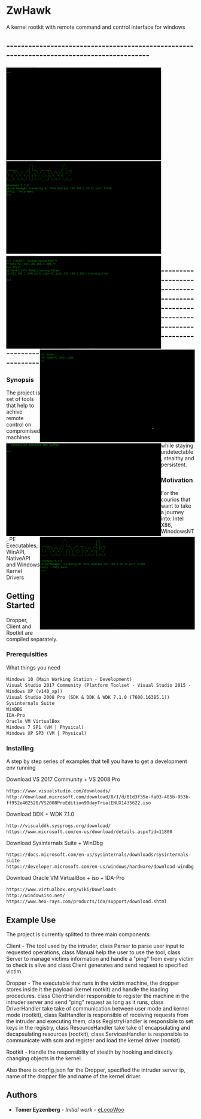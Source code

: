 # ZwHawk

A kernel rootkit with remote command and control interface for windows

## ------------------------------------------------------------------------------------------
<img align="left" src="./assets/demo1.gif" height = 250>
<img align="rightt" src="./assets/demo2.gif" height = 250>

<img align="left" src="./assets/demo3.gif" height = 250>
<img align="right" src="./assets/demo4.gif" height = 250>

<img align="left" src="./assets/demo5.gif" height = 250>
<img align="right" src="./assets/demo6.gif" height = 250>

## ------------------------------------------------------------------------------------------

### Synopsis

The project is set of tools that help to achive remote control on compromised machines
while staying undetectable, stealthy and persistent.

### Motivation

For the courios that want to take a journey into: Intel X86, WinodowsNT, 
PE Executables, WinAPI, NativeAPI and Windows Kernel Drivers

## Getting Started

Dropper, Client and Rootkit are compiled separately. 

### Prerequisities

What things you need

```
Windows 10 (Main Working Station - Development)
Visual Studio 2017 Community (Platform Toolset - Visual Studio 2015 - Windows XP (v140_xp))
Visual Studio 2008 Pro (SDK & DDK & WDK 7.1.0 (7600.16385.1))
Sysinternals Suite
WinDBG
IDA-Pro
Oracle VM VirtualBox
Windows 7 SP1 (VM | Physical)
Windows XP SP3 (VM | Physical)
```

### Installing

A step by step series of examples that tell you have to get a development env running

Download VS 2017 Community + VS 2008 Pro

```
https://www.visualstudio.com/downloads/
http://download.microsoft.com/download/8/1/d/81d3f35e-fa03-485b-953b-ff952e402520/VS2008ProEdition90dayTrialENUX1435622.iso
```

Download DDK + WDK 7.1.0
```
http://visualddk.sysprogs.org/download/
https://www.microsoft.com/en-us/download/details.aspx?id=11800
```

Download Sysinternals Suite + WinDbg
```
https://docs.microsoft.com/en-us/sysinternals/downloads/sysinternals-suite
https://developer.microsoft.com/en-us/windows/hardware/download-windbg
```

Download Oracle VM VirtualBox + iso + IDA-Pro
```
https://www.virtualbox.org/wiki/Downloads
http://windowsiso.net/
https://www.hex-rays.com/products/ida/support/download.shtml
```

## Example Use

The project is currently splitted to three main components:

Client - The tool used by the intruder, class Parser to parse user input to requested operations,
class Manual help the user to use the tool, class Server to manage victims information and handle 
a "ping" from every victim to check is alive and class Client generates and send request to specified victim.

Dropper - The executable that runs in the victim machine, the dropper stores inside it the payload (kernel rootkit)
and handle the loading procedures. class ClientHandler responsible to register the machine in the intruder server
and send "ping" request as long as it runs, class DriverHandler take take of communication between user mode and
kernel mode (rootkit), class RatHandler is responsible of receiving requests from the intruder and executing them,
class RegistryHandler is responsible to set keys in the registry, class ResourceHandler take take of encapsulating 
and decapsulating resources (rootkit), class ServicesHandler is responsible to communicate with scm and
register and load the kernel driver (rootkit).

Rootkit - Handle the responsiblity of stealth by hooking and directly changing objects in the kernel.

Also there is config.json for the Dropper, specified the intruder server ip, name of the dropper file and 
name of the kernel driver.


## Authors

* **Tomer Eyzenberg** - *Initial work* - [eLoopWoo](https://github.com/eLoopWoo)
